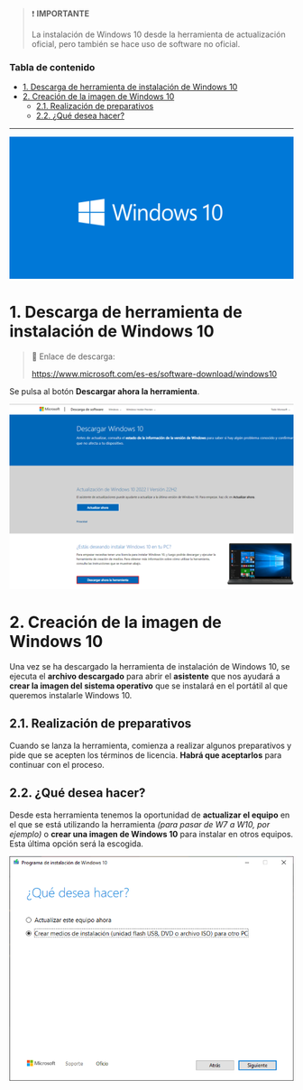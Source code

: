 > ❗ **IMPORTANTE**
>
> La instalación de Windows 10 desde la herramienta de actualización oficial, pero también se hace uso de software no oficial.

<h3>Tabla de contenido</h3>

- [1. Descarga de herramienta de instalación de Windows 10](#1-descarga-de-herramienta-de-instalación-de-windows-10)
- [2. Creación de la imagen de Windows 10](#2-creación-de-la-imagen-de-windows-10)
  - [2.1. Realización de preparativos](#21-realización-de-preparativos)
  - [2.2. ¿Qué desea hacer?](#22-qué-desea-hacer)

---

![img](img/Windows10_logo.webp)

# 1. Descarga de herramienta de instalación de Windows 10

> :link: Enlace de descarga:
> 
> https://www.microsoft.com/es-es/software-download/windows10

Se pulsa al botón **Descargar ahora la herramienta**.

![Herramienta Windows 10](img/descarga-herramienta.png)

# 2. Creación de la imagen de Windows 10

Una vez se ha descargado la herramienta de instalación de Windows 10, se ejecuta el **archivo descargado** para abrir el **asistente** que nos ayudará a **crear la imagen del sistema operativo** que se instalará en el portátil al que queremos instalarle Windows 10.

## 2.1. Realización de preparativos

Cuando se lanza la herramienta, comienza a realizar algunos preparativos y pide que se acepten los términos de licencia. **Habrá que aceptarlos** para continuar con el proceso.

## 2.2. ¿Qué desea hacer?

Desde esta herramienta tenemos la oportunidad de **actualizar el equipo** en el que se está utilizando la herramienta *(para pasar de W7 a W10, por ejemplo)* o **crear una imagen de Windows 10** para instalar en otros equipos. Esta última opción será la escogida.

<center>
<!-- ![pregunta](img/que-desea-hacer.png) -->
<img src="img/que-desea-hacer.png">
</center>

<!-- - Usarse las opciones recomendadas para este equipo (o no)
  
  ![opciones](img/opciones-so.png)
- Opciones de configuración de Windows 10
  
  ![configuración](img/opciones-so.png)
- Pregunta por medio de creación -> Se selecciona memoria flash USB
- Busca el USB
  
  ![usb](img/seleccion-usb.png)
- Descarga el SO
  
  ![descarga SO](img/descarga-so.png)
- Crea un medio de Windows 10

  ![medio W10](img/creacion-medio.png) -->



